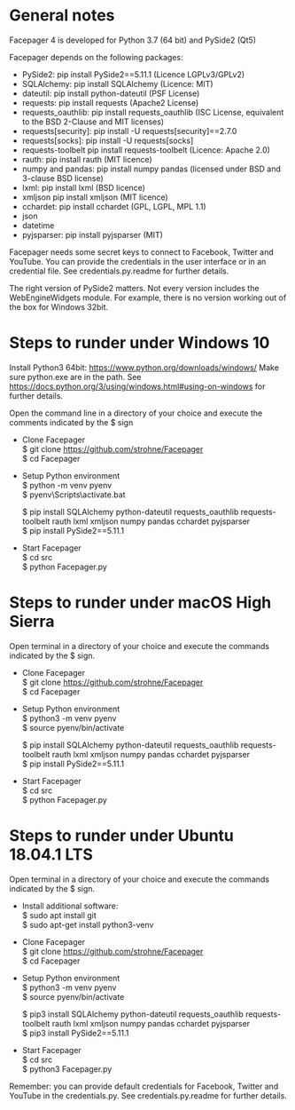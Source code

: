 # General notes

Facepager 4 is developed for Python 3.7 (64 bit) and PySide2 (Qt5)

Facepager depends on the following packages:

- PySide2: pip install PySide2==5.11.1 (Licence LGPLv3/GPLv2)
- SQLAlchemy: pip install SQLAlchemy (Licence: MIT)
- dateutil: pip install python-dateutil (PSF License)
- requests: pip install requests (Apache2 License)
- requests_oauthlib: pip install requests_oauthlib (ISC License, equivalent to the BSD 2-Clause and MIT licenses)
- requests[security]: pip install -U requests[security]==2.7.0
- requests[socks]: pip install -U requests[socks]
- requests-toolbelt pip install requests-toolbelt (Licence: Apache 2.0)
- rauth: pip install rauth (MIT licence)
- numpy and pandas: pip install numpy pandas (licensed under BSD and 3-clause BSD license) 
- lxml: pip install lxml (BSD licence)
- xmljson pip install xmljson (MIT licence)
- cchardet: pip install cchardet (GPL, LGPL, MPL 1.1)
- json
- datetime
- pyjsparser: pip install pyjsparser (MIT)

Facepager needs some secret keys to connect to Facebook, Twitter and YouTube. You can provide the credentials in the user interface or in an credential file. See credentials.py.readme for further details. 

The right version of PySide2 matters. Not every version includes the WebEngineWidgets module. For example, there is no version working out of the box for Windows 32bit.

# Steps to runder under Windows 10

Install Python3 64bit: https://www.python.org/downloads/windows/
Make sure python.exe are in the path. See https://docs.python.org/3/using/windows.html#using-on-windows for further details.

Open the command line in a directory of your choice and execute the comments indicated by the $ sign

- Clone Facepager  
  $ git clone https://github.com/strohne/Facepager  
  $ cd Facepager

- Setup Python environment  
  $ python -m venv pyenv  
  $ pyenv\Scripts\activate.bat  
  
  $ pip install SQLAlchemy python-dateutil requests_oauthlib requests-toolbelt rauth lxml xmljson numpy pandas cchardet pyjsparser  
  $ pip install PySide2==5.11.1  

- Start Facepager  
  $ cd src  
  $ python Facepager.py  

# Steps to runder under macOS High Sierra

Open terminal in a directory of your choice and execute the commands indicated by the $ sign.

- Clone Facepager  
   $ git clone https://github.com/strohne/Facepager  
   $ cd Facepager  

- Setup Python environment  
  $ python3 -m venv pyenv  
  $ source pyenv/bin/activate  
  
  $ pip install SQLAlchemy python-dateutil requests_oauthlib requests-toolbelt rauth lxml xmljson numpy pandas cchardet pyjsparser  
  $ pip install PySide2==5.11.1  

- Start Facepager  
  $ cd src  
  $ python Facepager.py  

# Steps to runder under Ubuntu 18.04.1 LTS

Open terminal in a directory of your choice and execute the commands indicated by the $ sign.

- Install additional software:  
   $ sudo apt install git  
   $ sudo apt-get install python3-venv  

- Clone Facepager  
   $ git clone https://github.com/strohne/Facepager  
   $ cd Facepager  

- Setup Python environment  
  $ python3 -m venv pyenv  
  $ source pyenv/bin/activate  
  
  $ pip3 install SQLAlchemy python-dateutil requests_oauthlib requests-toolbelt rauth lxml xmljson numpy pandas cchardet pyjsparser   
  $ pip3 install PySide2==5.11.1  

- Start Facepager  
  $ cd src  
  $ python3 Facepager.py  
  
Remember: you can provide default credentials for Facebook, Twitter and YouTube in the credentials.py. See credentials.py.readme for further details.
